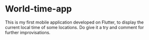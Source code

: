 # World-time-app
This is my first mobile application developed on Flutter, to display the current local time of some locations. Do give it a try and comment for further improvisations.
